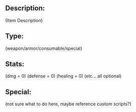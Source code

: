 ## Description:
(Item Description)

## Type:
(weapon/armor/consumable/special)

## Stats:
(dmg = 0)
(defense = 0)
(healing = 0)
(etc... all optional)

## Special:
(not sure what to do here, maybe reference custom scripts?)